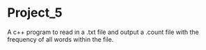 # Project_5
A c++ program to read in a .txt file and output a .count file with the frequency of all words within the file.
